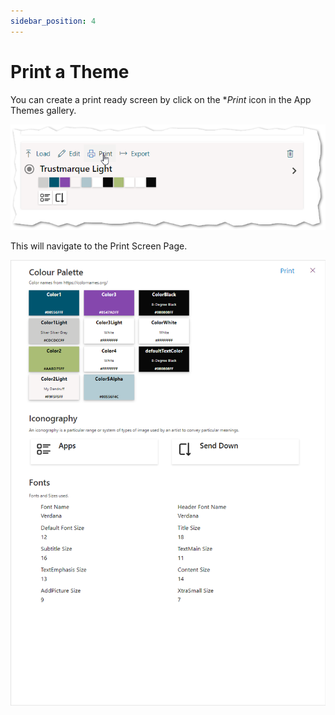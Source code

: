 ```yaml
---
sidebar_position: 4
---
```


# Print a Theme

You can create a print ready screen by click on the **Print* icon in the App Themes gallery.

![Print Theme from gallery](./assets/print-theme-gallery.png)

This will navigate to the Print Screen Page.

![Print Screen](./assets/print-screen.png)
